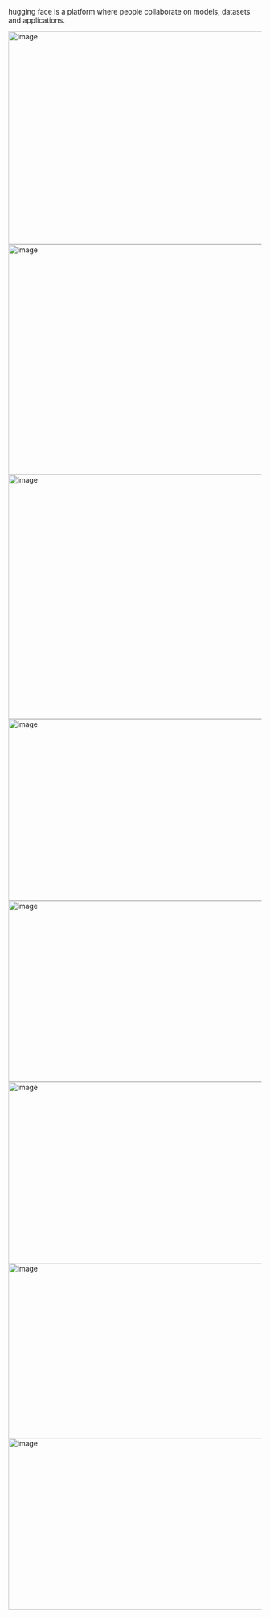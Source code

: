 hugging face is a platform where people collaborate on models, datasets and applications. 

<img width="915" height="423" alt="image" src="https://github.com/user-attachments/assets/ec40cc42-b832-4bc1-a8ca-f19dd266eb93" />
<img width="882" height="457" alt="image" src="https://github.com/user-attachments/assets/64fe4c67-1551-4dc1-bda2-b5bab92d4ae8" />

<img width="833" height="485" alt="image" src="https://github.com/user-attachments/assets/4283a505-4546-42ee-bb85-f53267e9dc4d" />

<img width="808" height="361" alt="image" src="https://github.com/user-attachments/assets/cae565c1-d484-4bfd-a07c-89c3ff747615" />
<img width="817" height="360" alt="image" src="https://github.com/user-attachments/assets/3d8e9130-7556-4da3-a16c-d6ebecac7eb6" />

<img width="817" height="360" alt="image" src="https://github.com/user-attachments/assets/96e8ca96-46ba-47e5-a92f-c6977559f8c2" />
<img width="867" height="347" alt="image" src="https://github.com/user-attachments/assets/bf13dccd-7b8d-4f4e-921d-fcbbd6fd7659" />
<img width="738" height="341" alt="image" src="https://github.com/user-attachments/assets/35b9b133-f709-4284-8755-652eb4b886c1" />
